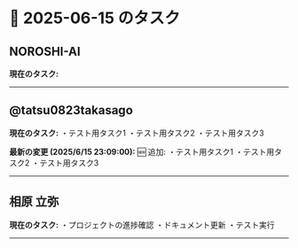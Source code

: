 # 📅 2025-06-15 のタスク

## NOROSHI-AI

**現在のタスク:**

---

## @tatsu0823takasago

**現在のタスク:**
・テスト用タスク1
・テスト用タスク2
・テスト用タスク3

**最新の変更 (2025/6/15 23:09:00):**
🆕 追加:
・テスト用タスク1
・テスト用タスク2
・テスト用タスク3

---

## 相原 立弥

**現在のタスク:**
・プロジェクトの進捗確認
・ドキュメント更新
・テスト実行

---

